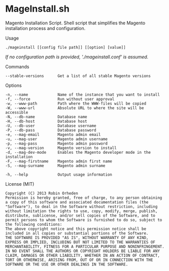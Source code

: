 MageInstall.sh
==============

Magento Installation Script. Shell script that simplifies the Magento installation process and configuration.

  Usage

    ./mageinstall [[config file path]] [[option] [value]]

*If no configuration path is provided, './mageinstall.conf' is assumed.*

  Commands

    --stable-versions      Get a list of all stable Magento versions

  Options
  
    -n, --name             Name of the instance that you want to install
    -f, --force            Run without user approval
    -w, --www-path         Path where the WWW-files will be copied
    -W, --www-url          Absolute URL to where the site will be accessible
    -N, --db-name          Database name
    -H, --db-host          Database host
    -U, --db-user          Database username
    -P, --db-pass          Database password
    -e, --mag-email        Magento admin email
    -u, --mag-user         Magento admin username
    -p, --mag-pass         Magento admin password
    -v, --mag-version      Magento version to install
    -d, --mag-dev-mode     Enables the Magento developer mode in the installation
    -F, --mag-firstname    Magento admin first name
    -S, --mag-surname      Magento admin surname

    -h, --help             Output usage information

  License (MIT)
    
    Copyright (C) 2013 Robin Orheden
    Permission is hereby granted, free of charge, to any person obtaining a copy of this software and associated documentation files (the "Software"), to deal in the Software without restriction, including without limitation the rights to use, copy, modify, merge, publish, distribute, sublicense, and/or sell copies of the Software, and to permit persons to whom the Software is furnished to do so, subject to the following conditions:
    The above copyright notice and this permission notice shall be included in all copies or substantial portions of the Software.
    THE SOFTWARE IS PROVIDED "AS IS", WITHOUT WARRANTY OF ANY KIND, EXPRESS OR IMPLIED, INCLUDING BUT NOT LIMITED TO THE WARRANTIES OF MERCHANTABILITY, FITNESS FOR A PARTICULAR PURPOSE AND NONINFRINGEMENT. IN NO EVENT SHALL THE AUTHORS OR COPYRIGHT HOLDERS BE LIABLE FOR ANY CLAIM, DAMAGES OR OTHER LIABILITY, WHETHER IN AN ACTION OF CONTRACT, TORT OR OTHERWISE, ARISING FROM, OUT OF OR IN CONNECTION WITH THE SOFTWARE OR THE USE OR OTHER DEALINGS IN THE SOFTWARE.

